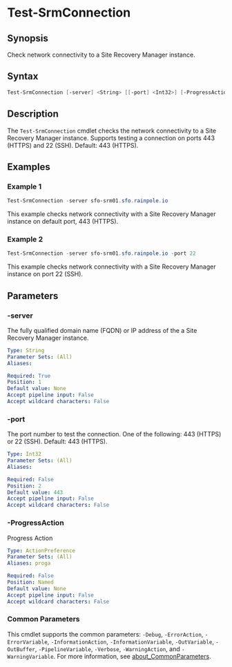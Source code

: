 # Test-SrmConnection

## Synopsis

Check network connectivity to a Site Recovery Manager instance.

## Syntax

```powershell
Test-SrmConnection [-server] <String> [[-port] <Int32>] [-ProgressAction <ActionPreference>] [<CommonParameters>]
```

## Description

The `Test-SrmConnection` cmdlet checks the network connectivity to a Site Recovery Manager instance.
Supports testing a connection on ports 443 (HTTPS) and 22 (SSH). Default: 443 (HTTPS).

## Examples

### Example 1

```powershell
Test-SrmConnection -server sfo-srm01.sfo.rainpole.io
```

This example checks network connectivity with a Site Recovery Manager instance on default port, 443 (HTTPS).

### Example 2

```powershell
Test-SrmConnection -server sfo-srm01.sfo.rainpole.io -port 22
```

This example checks network connectivity with a Site Recovery Manager instance on port 22 (SSH).

## Parameters

### -server

The fully qualified domain name (FQDN) or IP address of the a Site Recovery Manager instance.

```yaml
Type: String
Parameter Sets: (All)
Aliases:

Required: True
Position: 1
Default value: None
Accept pipeline input: False
Accept wildcard characters: False
```

### -port

The port number to test the connection.
One of the following: 443 (HTTPS) or 22 (SSH).
Default: 443 (HTTPS).

```yaml
Type: Int32
Parameter Sets: (All)
Aliases:

Required: False
Position: 2
Default value: 443
Accept pipeline input: False
Accept wildcard characters: False
```

### -ProgressAction

Progress Action

```yaml
Type: ActionPreference
Parameter Sets: (All)
Aliases: proga

Required: False
Position: Named
Default value: None
Accept pipeline input: False
Accept wildcard characters: False
```

### Common Parameters

This cmdlet supports the common parameters: `-Debug`, `-ErrorAction`, `-ErrorVariable`, `-InformationAction`, `-InformationVariable`, `-OutVariable`, `-OutBuffer`, `-PipelineVariable`, `-Verbose`, `-WarningAction`, and `-WarningVariable`. For more information, see [about_CommonParameters](http://go.microsoft.com/fwlink/?LinkID=113216).
